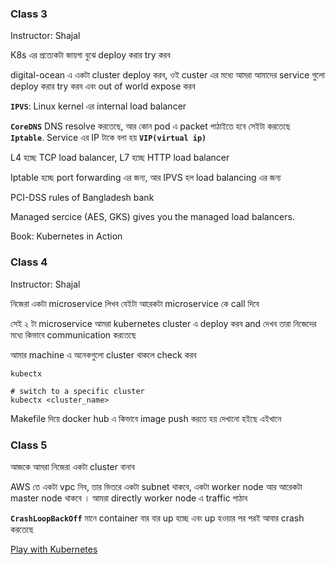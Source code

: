 
### Class 3

Instructor: Shajal

K8s এর প্রত্যেকটা জায়গা বুঝে deploy করার try করব 

digital-ocean এ একটা cluster deploy করব, ওই custer এর মধ্যে আমরা আমাদের service গুলো deploy করার try করব এবং out of world expose করব    


**`IPVS`**: Linux kernel এর internal load balancer

**`CoreDNS`** DNS resolve করতেছে, আর কোন pod এ packet পাঠাইতে হবে সেইটা করতেছে **`Iptable`**. Service এর IP টাকে বলা হয় **`VIP(virtual ip)`**

L4 হচ্ছে TCP load balancer, L7 হচ্ছে HTTP load balancer

Iptable হচ্ছে port forwarding এর জন্য, আর IPVS হল load balancing এর জন্য

PCI-DSS rules of Bangladesh bank

Managed sercice (AES, GKS) gives you the managed load balancers.

Book: Kubernetes in Action



### Class 4

Instructor: Shajal

নিজেরা একটা microservice লিখব যেইটা আরেকটা microservice কে call দিবে 

সেই ২ টা microservice আমরা kubernetes cluster এ deploy করব and দেখব তারা নিজেদের মধ্যে কিভাবে communication করতেছে 

আমার machine এ অনেকগুলো cluster থাকলে check করব 

```shell
kubectx

# switch to a specific cluster
kubectx <cluster_name>
```

Makefile দিয়ে docker hub এ কিভাবে image push করতে হয় দেখানো হইছে এইখানে

### Class 5

আজকে আমরা নিজেরা একটা cluster বানাব 

AWS তে একটা vpc নিব, তার ভিতরে একটা subnet থাকবে, একটা worker node আর আরেকটা master node থাকবে । আমরা directly worker node এ traffic পাঠাব 

**`CrashLoopBackOff`** মানে container বার বার up হচ্ছে এবং up হওয়ার পর পরই আবার crash করতেছে  


[Play with Kubernetes](https://labs.play-with-k8s.com/)